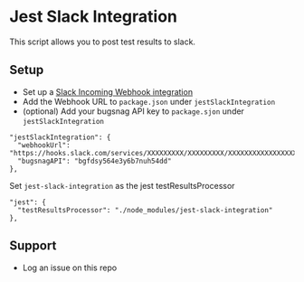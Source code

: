 # Jest Slack Integration

This script allows you to post test results to slack.

## Setup
  - Set up a [Slack Incoming Webhook integration](https://my.slack.com/services/new/incoming-hebhook/)
  - Add the Webhook URL to `package.json` under `jestSlackIntegration`
  - (optional) Add your bugsnag API key to `package.sjon` under `jestSlackIntegration`
```  
"jestSlackIntegration": {
  "webhookUrl": "https://hooks.slack.com/services/XXXXXXXXX/XXXXXXXXX/XXXXXXXXXXXXXXXXXX",
  "bugsnagAPI": "bgfdsy564e3y6b7nuh54dd"
},
```
Set `jest-slack-integration` as the jest testResultsProcessor
```
"jest": {
  "testResultsProcessor": "./node_modules/jest-slack-integration"
},
```


## Support

  - Log an issue on this repo
